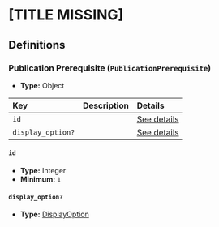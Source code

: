 # [TITLE MISSING]

## Definitions

### <a name="PublicationPrerequisite"></a> Publication Prerequisite (`PublicationPrerequisite`)

- **Type:** Object

Key | Description | Details
:-- | :-- | :--
`id` |  | <a href="#PublicationPrerequisite/id">See details</a>
`display_option?` |  | <a href="#PublicationPrerequisite/display_option">See details</a>

#### <a name="PublicationPrerequisite/id"></a> `id`

- **Type:** Integer
- **Minimum:** `1`

#### <a name="PublicationPrerequisite/display_option"></a> `display_option?`

- **Type:** <a href="../DisplayOption.md#DisplayOption">DisplayOption</a>
